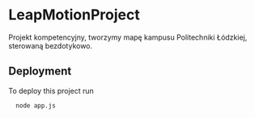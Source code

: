 # LeapMotionProject
Projekt kompetencyjny, tworzymy mapę kampusu Politechniki Łódzkiej, sterowaną bezdotykowo.
 
## Deployment

To deploy this project run

```bash
  node app.js
```
